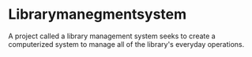 # Librarymanegmentsystem
A project called a library management system seeks to create a computerized system to manage all of the library's everyday operations.
